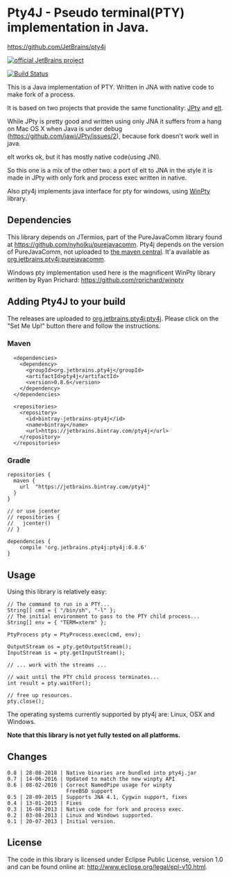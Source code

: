 <!--
Licensed under the Apache License, Version 2.0 (the "License");
you may not use this file except in compliance with the License.
You may obtain a copy of the License at

http://www.apache.org/licenses/LICENSE-2.0

Unless required by applicable law or agreed to in writing, software
distributed under the License is distributed on an "AS IS" BASIS,
WITHOUT WARRANTIES OR CONDITIONS OF ANY KIND, either express or implied.
See the License for the specific language governing permissions and
limitations under the License.
-->
# Pty4J - Pseudo terminal(PTY) implementation in Java.

https://github.com/JetBrains/pty4j

[![official JetBrains project](http://jb.gg/badges/official.svg)](https://confluence.jetbrains.com/display/ALL/JetBrains+on+GitHub)


[![Build Status](https://travis-ci.com/traff/pty4j.svg?branch=master)](https://travis-ci.com/JetBrains/pty4j)

This is a Java implementation of PTY. Written in JNA with native code to make fork of a process.

It is based on two projects that provide the same functionality: [JPty](https://github.com/jawi/JPty)
and [elt](https://code.google.com/p/elt/).

While JPty is pretty good and written using only JNA it suffers from a
hang on Mac OS X when Java is under debug (https://github.com/jawi/JPty/issues/2), because
fork doesn't work well in java.

elt works ok, but it has mostly native code(using JNI).

So this one is a mix of the other two: a port of elt to JNA in the style it is made in JPty with only
fork and process exec written in native.

Also pty4j implements java interface for pty for windows, using [WinPty](https://github.com/rprichard/winpty) library.

## Dependencies

This library depends on JTermios, part of the PureJavaComm library found at
<https://github.com/nyholku/purejavacomm>. Pty4j depends on the version of PureJavaComm,
not uploaded to [the maven central](https://search.maven.org/artifact/com.github.purejavacomm/purejavacomm).
It'a available as [org.jetbrains.pty4j:purejavacomm](https://bintray.com/jetbrains/pty4j/org.jetbrains.pty4j%3Apurejavacomm).

Windows pty implementation used here is the magnificent WinPty library written by Ryan Prichard: https://github.com/rprichard/winpty

## Adding Pty4J to your build

The releases are uploaded to [org.jetbrains.pty4j:pty4j](https://bintray.com/jetbrains/pty4j/org.jetbrains.pty4j%3Apty4j).
Please click on the "Set Me Up!" button there and follow the instructions.

### Maven

```
  <dependencies>
    <dependency>
      <groupId>org.jetbrains.pty4j</groupId>
      <artifactId>pty4j</artifactId>
      <version>0.8.6</version>
    </dependency>
  </dependencies>

  <repositories>
    <repository>
      <id>bintray-jetbrains-pty4j</id>
      <name>bintray</name>
      <url>https://jetbrains.bintray.com/pty4j</url>
    </repository>
  </repositories>
```

### Gradle

```
repositories {
  maven {
    url  "https://jetbrains.bintray.com/pty4j"
  }
}

// or use jcenter
// repositories {
//   jcenter()
// }

dependencies {
    compile 'org.jetbrains.pty4j:pty4j:0.8.6'
}
```

## Usage

Using this library is relatively easy:

    // The command to run in a PTY...
    String[] cmd = { "/bin/sh", "-l" };
    // The initial environment to pass to the PTY child process...
    String[] env = { "TERM=xterm" };

    PtyProcess pty = PtyProcess.exec(cmd, env);

    OutputStream os = pty.getOutputStream();
    InputStream is = pty.getInputStream();

    // ... work with the streams ...

    // wait until the PTY child process terminates...
    int result = pty.waitFor();

    // free up resources.
    pty.close();

The operating systems currently supported by pty4j are: Linux, OSX and
Windows.

**Note that this library is not yet fully tested on all platforms.**

## Changes

    0.8 | 28-08-2018 | Native binaries are bundled into pty4j.jar
    0.7 | 14-06-2016 | Updated to match the new winpty API
    0.6 | 08-02-2016 | Correct NamedPipe usage for winpty
                       FreeBSD support
    0.5 | 28-09-2015 | Supports JNA 4.1, Cygwin support, fixes
    0.4 | 13-01-2015 | Fixes
    0.3 | 16-08-2013 | Native code for fork and process exec.
    0.2 | 03-08-2013 | Linux and Windows supported.
    0.1 | 20-07-2013 | Initial version.

## License

The code in this library is licensed under Eclipse Public License, version
1.0 and can be found online at: <http://www.eclipse.org/legal/epl-v10.html>.
